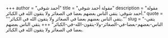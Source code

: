 +++
author = "أحمد شوقي"
title = "مقولة أحمد شوقي"
description = "مقولة أحمد شوقي: يتقي الناس بعضهم بعضا في الصغائر ولا يتقون الله في الكبائر."
quote = '''يتقي الناس بعضهم بعضا في الصغائر ولا يتقون الله في الكبائر.'''
slug = "يتقي-الناس-بعضهم-بعضا-في-الصغائر-ولا-يتقون-الله-في-الكبائر"
+++
يتقي الناس بعضهم بعضا في الصغائر ولا يتقون الله في الكبائر.
